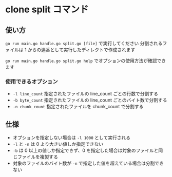 # clone split コマンド

## 使い方

`go run main.go handle.go split.go [file]` で実行してください
分割されるファイルは 1 からの連番として実行したディレクトで作成されます

`go run main.go handle.go split.go help` でオプションの使用方法が確認できます

### 使用できるオプション

- `-l line_count` 指定されたファイルの line_count ごとの行数で分割する
- `-b byte_count` 指定されたファイルの line_count ごとのバイト数で分割する
- `-n chunk_count` 指定されたファイルを chunk_count で分割する

## 仕様

- オプションを指定しない場合は `-l 1000` として実行される
- `-l` と `-n` は 0 より大きい値しか指定できない
- `-b` は 0 以上の値しか指定できず、0 を指定した場合は対象のファイルと同じファイルを複製する
- 対象のファイルのバイト数が `-n` で指定した値を超えている場合は分割できない
